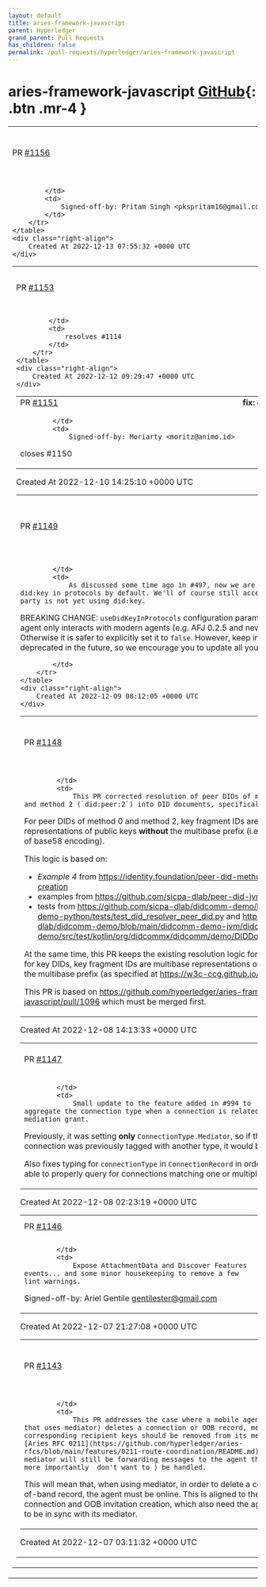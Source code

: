 ```yaml
---
layout: default
title: aries-framework-javascript
parent: Hyperledger
grand_parent: Pull Requests
has_children: false
permalink: /pull-requests/hyperledger/aries-framework-javascript
---
```


# aries-framework-javascript <span class="fs-3 right-align">[GitHub](https://github.com/hyperledger/aries-framework-javascript){: .btn .mr-4 }</span>


<div>
    <table>
        <tr>
            <td>
                PR <a href="https://github.com/hyperledger/aries-framework-javascript/pull/1156" class=".btn">#1156</a>
            </td>
            <td>
                <b>
                    feat(oob): receive Invitation with timeout
                </b>
            </td>
        </tr>
        <tr>
            <td>
                
            </td>
            <td>
                Signed-off-by: Pritam Singh <pkspritam16@gmail.com>
            </td>
        </tr>
    </table>
    <div class="right-align">
        Created At 2022-12-13 07:55:32 +0000 UTC
    </div>
</div>

<div>
    <table>
        <tr>
            <td>
                PR <a href="https://github.com/hyperledger/aries-framework-javascript/pull/1153" class=".btn">#1153</a>
            </td>
            <td>
                <b>
                    refactor(proofs): remove proofrequest property
                </b>
            </td>
        </tr>
        <tr>
            <td>
                
            </td>
            <td>
                resolves #1114 
            </td>
        </tr>
    </table>
    <div class="right-align">
        Created At 2022-12-12 09:29:47 +0000 UTC
    </div>
</div>

<div>
    <table>
        <tr>
            <td>
                PR <a href="https://github.com/hyperledger/aries-framework-javascript/pull/1151" class=".btn">#1151</a>
            </td>
            <td>
                <b>
                    fix: expose OutOfBandEvents
                </b>
            </td>
        </tr>
        <tr>
            <td>
                
            </td>
            <td>
                Signed-off-by: Moriarty <moritz@animo.id>

closes #1150 
            </td>
        </tr>
    </table>
    <div class="right-align">
        Created At 2022-12-10 14:25:10 +0000 UTC
    </div>
</div>

<div>
    <table>
        <tr>
            <td>
                PR <a href="https://github.com/hyperledger/aries-framework-javascript/pull/1149" class=".btn">#1149</a>
            </td>
            <td>
                <b>
                    feat!: use did:key in protocols by default
                </b>
            </td>
        </tr>
        <tr>
            <td>
                
            </td>
            <td>
                As discussed some time ago in #497, now we are having a new major release, we use did:key in protocols by default. We'll of course still accept base58-encoded keys if the other party is not yet using did:key.

BREAKING CHANGE:
`useDidKeyInProtocols` configuration parameter is now enabled by default. If your agent only interacts with modern agents (e.g. AFJ 0.2.5 and newer) this will not represent any issue. Otherwise it is safer to explicitly set it to `false`. However, keep in mind that we expect this setting to be deprecated in the future, so we encourage you to update all your agents to use did:key.

            </td>
        </tr>
    </table>
    <div class="right-align">
        Created At 2022-12-09 08:12:05 +0000 UTC
    </div>
</div>

<div>
    <table>
        <tr>
            <td>
                PR <a href="https://github.com/hyperledger/aries-framework-javascript/pull/1148" class=".btn">#1148</a>
            </td>
            <td>
                <b>
                    feat: Corrected peer DIDs resolution (key IDs)
                </b>
            </td>
        </tr>
        <tr>
            <td>
                
            </td>
            <td>
                This PR corrected resolution of peer DIDs of method 0 (`did:peer:0`) and method 2 (`did:peer:2`) into DID documents, specifically resulting key IDs.
For peer DIDs of method 0 and method 2, key fragment IDs are multibase representations of public keys **without** the multibase prefix (i.e. **without** `z` prefix in case of base58 encoding).

This logic is based on:
- _Example 4_ from https://identity.foundation/peer-did-method-spec/#multi-key-creation
- examples from https://github.com/sicpa-dlab/peer-did-jvm
- tests from https://github.com/sicpa-dlab/didcomm-demo/blob/main/didcomm-demo-python/tests/test_did_resolver_peer_did.py and https://github.com/sicpa-dlab/didcomm-demo/blob/main/didcomm-demo-jvm/didcomm-demo/src/test/kotlin/org/didcommx/didcomm/demo/DIDDocResolverPeerDIDTest.kt

At the same time, this PR keeps the existing resolution logic for key DIDs (`did:key`). So for key DIDs, key fragment IDs are multibase representations of public keys including the multibase prefix (as specified at https://w3c-ccg.github.io/did-method-key/)

This PR is based on https://github.com/hyperledger/aries-framework-javascript/pull/1096 which must be merged first.
            </td>
        </tr>
    </table>
    <div class="right-align">
        Created At 2022-12-08 14:13:33 +0000 UTC
    </div>
</div>

<div>
    <table>
        <tr>
            <td>
                PR <a href="https://github.com/hyperledger/aries-framework-javascript/pull/1147" class=".btn">#1147</a>
            </td>
            <td>
                <b>
                    fix(routing): add connection type on mediation grant
                </b>
            </td>
        </tr>
        <tr>
            <td>
                
            </td>
            <td>
                Small update to the feature added in #994 to aggregate the connection type when a connection is related to a mediation grant. 

Previously, it was setting **only** `ConnectionType.Mediator`, so if the connection was previously tagged with another type, it would be lost.

Also fixes typing for `connectionType` in `ConnectionRecord` in order to be able to properly query for connections matching one or multiple types.
            </td>
        </tr>
    </table>
    <div class="right-align">
        Created At 2022-12-08 02:23:19 +0000 UTC
    </div>
</div>

<div>
    <table>
        <tr>
            <td>
                PR <a href="https://github.com/hyperledger/aries-framework-javascript/pull/1146" class=".btn">#1146</a>
            </td>
            <td>
                <b>
                    fix: expose AttachmentData and DiscoverFeaturesEvents
                </b>
            </td>
        </tr>
        <tr>
            <td>
                
            </td>
            <td>
                Expose AttachmentData and Discover Features events... and some minor housekeeping to remove a few lint warnings.

Signed-off-by: Ariel Gentile <gentilester@gmail.com>
            </td>
        </tr>
    </table>
    <div class="right-align">
        Created At 2022-12-07 21:27:08 +0000 UTC
    </div>
</div>

<div>
    <table>
        <tr>
            <td>
                PR <a href="https://github.com/hyperledger/aries-framework-javascript/pull/1143" class=".btn">#1143</a>
            </td>
            <td>
                <b>
                    feat: remove keys on mediator when deleting connections
                </b>
            </td>
        </tr>
        <tr>
            <td>
                
            </td>
            <td>
                This PR addresses the case where a mobile agent (or any agent that uses mediator) deletes a connection or OOB record, meaning that the corresponding recipient keys should be removed from its mediator (as per [Aries RFC 0211](https://github.com/hyperledger/aries-rfcs/blob/main/features/0211-route-coordination/README.md)). Otherwise, mediator will still be forwarding messages to the agent that can't (and more importantly _don't want to_) be handled.

This will mean that, when using mediator, in order to delete a connection or out-of-band record, the agent must be online. This is aligned to the opposite case: connection and OOB invitation creation, which also need the agent to be online to be in sync with its mediator.
            </td>
        </tr>
    </table>
    <div class="right-align">
        Created At 2022-12-07 03:11:32 +0000 UTC
    </div>
</div>

